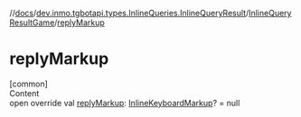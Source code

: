 //[docs](../../../index.md)/[dev.inmo.tgbotapi.types.InlineQueries.InlineQueryResult](../index.md)/[InlineQueryResultGame](index.md)/[replyMarkup](reply-markup.md)



# replyMarkup  
[common]  
Content  
open override val [replyMarkup](reply-markup.md): [InlineKeyboardMarkup](../../dev.inmo.tgbotapi.types.buttons/-inline-keyboard-markup/index.md)? = null  



